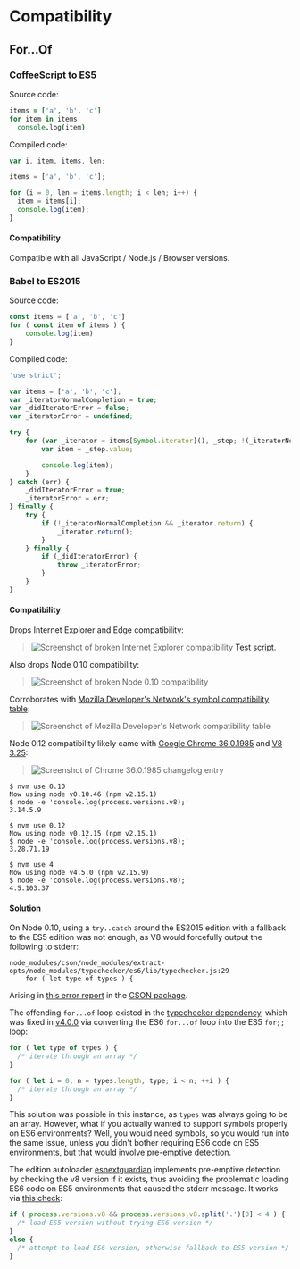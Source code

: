# Compatibility

## For...Of

### CoffeeScript to ES5

Source code:

``` coffeescript
items = ['a', 'b', 'c']
for item in items
  console.log(item)
```

Compiled code:

``` javascript
var i, item, items, len;

items = ['a', 'b', 'c'];

for (i = 0, len = items.length; i < len; i++) {
  item = items[i];
  console.log(item);
}
```

#### Compatibility

Compatible with all JavaScript / Node.js / Browser versions.


### Babel to ES2015

Source code:

``` javascript
const items = ['a', 'b', 'c']
for ( const item of items ) {
	console.log(item)
}
```

Compiled code:

``` javascript
'use strict';

var items = ['a', 'b', 'c'];
var _iteratorNormalCompletion = true;
var _didIteratorError = false;
var _iteratorError = undefined;

try {
	for (var _iterator = items[Symbol.iterator](), _step; !(_iteratorNormalCompletion = (_step = _iterator.next()).done); _iteratorNormalCompletion = true) {
		var item = _step.value;

		console.log(item);
	}
} catch (err) {
	_didIteratorError = true;
	_iteratorError = err;
} finally {
	try {
		if (!_iteratorNormalCompletion && _iterator.return) {
			_iterator.return();
		}
	} finally {
		if (_didIteratorError) {
			throw _iteratorError;
		}
	}
}
```

#### Compatibility

Drops Internet Explorer and Edge compatibility:

> ![Screenshot of broken Internet Explorer compatibility](https://cloud.githubusercontent.com/assets/61148/18032614/8c13b884-6d3c-11e6-9bec-17d47c574c84.png) [Test script.](http://balupton.com/misc/babelforof.html)

Also drops Node 0.10 compatibility:

> ![Screenshot of broken Node 0.10 compatibility](https://cloud.githubusercontent.com/assets/61148/18032686/c2ea3f88-6d3f-11e6-8826-93ee0c2cc15f.png)

Corroborates with [Mozilla Developer's Network's symbol compatibility table](https://developer.mozilla.org/en-US/docs/Web/JavaScript/Reference/Global_Objects/Symbol#Browser_compatibility):

> ![Screenshot of Mozilla Developer's Network compatibility table](https://cloud.githubusercontent.com/assets/61148/18032624/e3d06798-6d3c-11e6-9b9f-c7ca5df3c47a.png)

Node 0.12 compatibility likely came with [Google Chrome 36.0.1985](https://en.wikipedia.org/wiki/Google_Chrome_release_history) and [V8 3.25](https://github.com/v8/v8/blob/933195a24c08ed373397c083191a7a5d7f93f7c8/ChangeLog#L8806-L8815):

> ![Screenshot of Chrome 36.0.1985 changelog entry](https://cloud.githubusercontent.com/assets/61148/18032638/7224ea00-6d3d-11e6-8cac-c4a9d9e6d5e1.png)

``` shell
$ nvm use 0.10
Now using node v0.10.46 (npm v2.15.1)
$ node -e 'console.log(process.versions.v8);'
3.14.5.9

$ nvm use 0.12
Now using node v0.12.15 (npm v2.15.1)
$ node -e 'console.log(process.versions.v8);'
3.28.71.19

$ nvm use 4
Now using node v4.5.0 (npm v2.15.9)
$ node -e 'console.log(process.versions.v8);'
4.5.103.37
```


#### Solution

On Node 0.10, using a `try..catch` around the ES2015 edition with a fallback to the ES5 edition was not enough, as V8 would forcefully output the following to stderr:

```
node_modules/cson/node_modules/extract-opts/node_modules/typechecker/es6/lib/typechecker.js:29
	for ( let type of types ) {
```

Arising in [this error report](https://github.com/bevry/cson/issues/68 "cson: package.json node engine >=0.8 might be incorrect") in the [CSON package](https://www.npmjs.com/package/cson).

The offending `for...of` loop existed in the [typechecker dependency](https://www.npmjs.com/package/typechecker), which was fixed in [v4.0.0](https://github.com/bevry/typechecker/commit/72321e8e2ce98bdfebddb05f347e1511b57293fc#diff-105fa7fd0d9a64ffb6c375deccf3d510L30) via converting the ES6 `for...of` loop into the ES5 `for;;` loop:

``` javascript
for ( let type of types ) {
  /* iterate through an array */
}
```

``` javascript
for ( let i = 0, n = types.length, type; i < n; ++i ) {
  /* iterate through an array */
}
```

This solution was possible in this instance, as `types` was always going to be an array. However, what if you actually wanted to support symbols properly on ES6 environments? Well, you would need symbols, so you would run into the same issue, unless you didn't bother requiring ES6 code on ES5 environments, but that would involve pre-emptive detection.

The edition autoloader [esnextguardian](https://www.npmjs.com/package/esnextguardian) implements pre-emptive detection by checking the v8 version if it exists, thus avoiding the problematic loading ES6 code on ES5 environments that caused the stderr message. It works via [this check](https://github.com/bevry/esnextguardian/blob/v1.2.1/lib/index.js#L28-L29):

``` javascript
if ( process.versions.v8 && process.versions.v8.split('.')[0] < 4 ) {
  /* load ES5 version without trying ES6 version */
}
else {
  /* attempt to load ES6 version, otherwise fallback to ES5 version */
}
```
